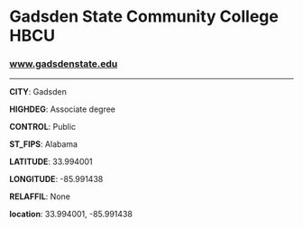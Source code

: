 # Gadsden State Community College HBCU
### www.gadsdenstate.edu
---
**CITY**: Gadsden

**HIGHDEG**: Associate degree

**CONTROL**: Public

**ST_FIPS**: Alabama

**LATITUDE**: 33.994001

**LONGITUDE**: -85.991438

**RELAFFIL**: None

**location**: 33.994001, -85.991438